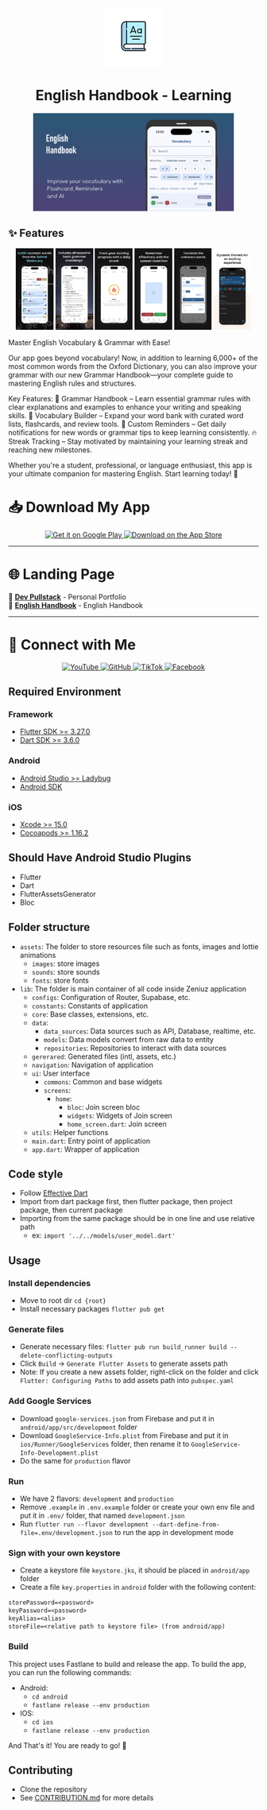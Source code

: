 <p align="center">
  <img src="images/icon.png" alt="App Icon" width="120">
</p>


<h1 align="center">English Handbook - Learning</h1>

<p align="center">
  <img src="images/featureGraphic.png" alt="Feature Graphic" width="80%">
</p>

## ✨ Features

<p align="center">
  <img src="images/1_en-US.png" alt="Feature 1" width="15%">
  <img src="images/2_en-US.png" alt="Feature 2" width="15%">
  <img src="images/3_en-US.png" alt="Feature 3" width="15%">
  <img src="images/4_en-US.png" alt="Feature 4" width="15%">
  <img src="images/5_en-US.png" alt="Feature 5" width="15%">
  <img src="images/6_en-US.png" alt="Feature 6" width="15%">
</p>

Master English Vocabulary & Grammar with Ease!

Our app goes beyond vocabulary! Now, in addition to learning 6,000+ of the most common words from the Oxford Dictionary, you can also improve your grammar with our new Grammar Handbook—your complete guide to mastering English rules and structures.

Key Features:
📖 Grammar Handbook – Learn essential grammar rules with clear explanations and examples to enhance your writing and speaking skills.
📝 Vocabulary Builder – Expand your word bank with curated word lists, flashcards, and review tools.
🔔 Custom Reminders – Get daily notifications for new words or grammar tips to keep learning consistently.
🔥 Streak Tracking – Stay motivated by maintaining your learning streak and reaching new milestones.

Whether you're a student, professional, or language enthusiast, this app is your ultimate companion for mastering English. Start learning today! 🚀

# 📥 Download My App

<p align="center">
  <a href="https://play.google.com/store/apps/details?id=com.alexcao.grammar_polisher">
    <img src="https://upload.wikimedia.org/wikipedia/commons/7/78/Google_Play_Store_badge_EN.svg" height="60" alt="Get it on Google Play">
  </a>
  <a href="https://apps.apple.com/us/app/english-handbook-learning/id6741855072">
    <img src="https://developer.apple.com/assets/elements/badges/download-on-the-app-store.svg" height="60" alt="Download on the App Store">
  </a>
</p>

---

# 🌐 Landing Page

🔹 [**Dev Pullstack**](https://pullstack.id.vn/) - Personal Portfolio  
🔹 [**English Handbook**](https://pullstack.id.vn/pages/english_handbook/) - English Handbook

---

# 🤝 Connect with Me

<p align="center">
  <a href="https://www.youtube.com/@dev.pullstack">
    <img src="https://img.shields.io/badge/YouTube-FF0000?logo=youtube&logoColor=white" height="30" alt="YouTube">
  </a>
  <a href="https://github.com/alexcao194">
    <img src="https://img.shields.io/badge/GitHub-000?logo=github&logoColor=white" height="30" alt="GitHub">
  </a>
  <a href="https://www.tiktok.com/@dev.pullstack">
    <img src="https://img.shields.io/badge/TikTok-000000?logo=tiktok&logoColor=white" height="30" alt="TikTok">
  </a>
  <a href="https://facebook.com/alexcao194">
    <img src="https://img.shields.io/badge/Facebook-1877F2?logo=facebook&logoColor=white" height="30" alt="Facebook">
  </a>
</p>


## Required Environment

### Framework
- [Flutter SDK >= 3.27.0](https://flutter.dev/docs/get-started/install)
- [Dart SDK >= 3.6.0](https://dart.dev/get-dart)

### Android
- [Android Studio >= Ladybug](https://developer.android.com/studio)
- [Android SDK](https://developer.android.com/studio)

### iOS
- [Xcode >= 15.0](https://developer.apple.com/xcode/)
- [Cocoapods >= 1.16.2](https://cocoapods.org)

## Should Have Android Studio Plugins
- Flutter
- Dart
- FlutterAssetsGenerator
- Bloc

## Folder structure
- `assets`: The folder to store resources file such as fonts, images and lottie animations
    - `images`: store images
    - `sounds`: store sounds
    - `fonts`: store fonts
- `lib`: The folder is main container of all code inside Zeniuz application
    - `configs`: Configuration of Router, Supabase, etc.
    - `constants`: Constants of application
    - `core`: Base classes, extensions, etc.
    - `data`:
        - `data_sources`: Data sources such as API, Database, realtime, etc.
        - `models`: Data models convert from raw data to entity
        - `repositories`: Repositories to interact with data sources
    - `gererared`: Generated files (intl, assets, etc.)
    - `navigation`: Navigation of application
    - `ui`: User interface
        - `commons`: Common and base widgets
        - `screens`:
            - `home`:
                - `bloc`: Join screen bloc
                - `widgets`: Widgets of Join screen
                - `home_screen.dart`: Join screen
    - `utils`: Helper functions
    - `main.dart`: Entry point of application
    - `app.dart`: Wrapper of application

## Code style
- Follow [Effective Dart](https://dart.dev/guides/language/effective-dart/style)
- Import from dart package first, then flutter package, then project package, then current package
- Importing from the same package should be in one line and use relative path
    - ex: `import '../../models/user_model.dart'`

## Usage

### Install dependencies
- Move to root dir `cd {root}`
- Install necessary packages `flutter pub get`

### Generate files
- Generate necessary files: `flutter pub run build_runner build --delete-conflicting-outputs`
- Click `Build` -> `Generate Flutter Assets` to generate assets path
- Note: If you create a new assets folder, right-click on the folder and click `Flutter: Configuring Paths` to add assets path into `pubspec.yaml`

### Add Google Services
- Download `google-services.json` from Firebase and put it in `android/app/src/development` folder
- Download `GoogleService-Info.plist` from Firebase and put it in `ios/Runner/GoogleServices` folder, then rename it to `GoogleService-Info-Development.plist`
- Do the same for `production` flavor

### Run
- We have 2 flavors: `development` and `production`
- Remove `.example` in `.env.example` folder or create your own env file and put it in `.env/` folder, that named `development.json`
- Run `flutter run --flavor development --dart-define-from-file=.env/development.json` to run the app in development mode

### Sign with your own keystore
- Create a keystore file `keystore.jks`, it should be placed in `android/app` folder
- Create a file `key.properties` in `android` folder with the following content:

```
storePassword=<password>
keyPassword=<password>
keyAlias=<alias>
storeFile=<relative path to keystore file> (from android/app)
```

### Build
This project uses Fastlane to build and release the app. To build the app, you can run the following commands:
- Android:
    - `cd android`
    - `fastlane release --env production`
- IOS:
    - `cd ios`
    - `fastlane release --env production`

And That's it! You are ready to go! 🚀

## Contributing
- Clone the repository
- See [CONTRIBUTION.md](CONTRIBUTION.md) for more details

